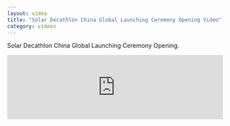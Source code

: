 ```yaml
---
layout: video
title: "Solar Decathlon China Global Launching Ceremony Opening Video"
category: videos
---
```


Solar Decathlon China Global Launching Ceremony Opening.

<iframe frameborder="0" width="100%" height="auto" src="https://v.qq.com/iframe/player.html?vid=n0198ouaiqf&tiny=0&auto=0" allowfullscreen></iframe>